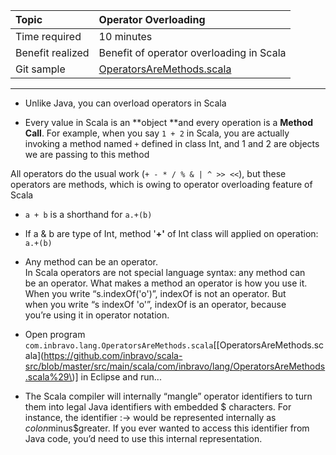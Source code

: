 | Topic | Operator Overloading |
| :--- | :--- |
| Time required | 10 minutes |
| Benefit realized | Benefit of operator overloading in Scala |
| Git sample | [OperatorsAreMethods.scala](https://github.com/inbravo/scala-src/blob/master/src/main/scala/com/inbravo/lang/OperatorsAreMethods.scala) |

---

* Unlike Java, you can overload operators in Scala

* Every value in Scala is an **object **and every operation is a **Method Call**. For example, when you say `1 + 2` in Scala, you are actually invoking a method named `+` defined in class Int, and 1 and 2 are objects we are passing to this method

All operators do the usual work \(`+ - * / % & | ^ >> <<`\), but these operators are methods, which is owing to operator overloading feature of Scala

* `a + b`  is a shorthand for `a.+(b)`
* If a & b are type of Int, method '**+'** of Int class will applied on operation: `a.+(b)`

* Any method can be an operator.  
   In Scala operators are not special language syntax: any method can  
   be an operator. What makes a method an operator is how you use it.  
  When you write “s.indexOf\('o'\)”, indexOf is not an operator. But  
   when you write “s indexOf 'o'”, indexOf is an operator, because  
   you’re using it in operator notation.

* Open program `com.inbravo.lang.OperatorsAreMethods.scala`\[[OperatorsAreMethods.scala](https://github.com/inbravo/scala-src/blob/master/src/main/scala/com/inbravo/lang/OperatorsAreMethods.scala%29\)\] in Eclipse and run...

* The Scala compiler will internally “mangle” operator identifiers to turn   them into legal Java identifiers with embedded $ characters. For instance, the   identifier :-&gt; would be represented internally as $colon$minus$greater.  If you ever wanted to access this identifier from Java code, you’d need to use   this internal representation.



